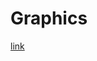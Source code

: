 # Graphics

[link](https://niazbinsiraj.wordpress.com/2019/11/05/how-to-use-graphics-h-in-codeblocks-bug-free/?fbclid=IwAR1O1jmtZqlXBDuiqqmH5psYZsX8VpnyjEIlgKpFzP8tOHxOp2R2QivVCYc#more-684)
